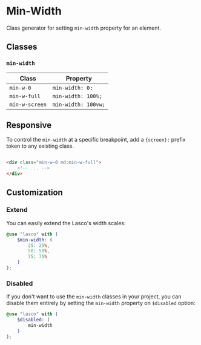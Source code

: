 # Min-Width

Class generator for setting `min-width` property for an element.

## Classes

### `min-width`

| Class          | Property            |
|----------------|---------------------|
| `min-w-0`      | `min-width: 0;`     |
| `min-w-full`   | `min-width: 100%;`  |
| `min-w-screen` | `min-width: 100vw;` |

## Responsive

To control the `min-width` at a specific breakpoint, add a `{screen}:` prefix token to any existing class.

```html

<div class="min-w-0 md:min-w-full">
    <!-- ... -->
</div>
```

## Customization

### Extend

You can easily extend the Lasco's width scales:

```scss
@use "lasco" with (
    $min-width: (
        25: 25%,
        50: 50%,
        75: 75%
    )
);
```

### Disabled

If you don't want to use the `min-width` classes in your project, you can disable them entirely by setting
the `min-width` property on `$disabled` option:

```scss
@use "lasco" with (
    $disabled: (
        min-width
    )
);
```
